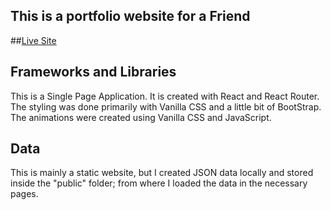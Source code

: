 ## This is a portfolio website for a Friend

##[Live Site](https://tajdeed-portfolio.web.app/)

## Frameworks and Libraries

This is a Single Page Application. It is created with React and React Router. The styling was done primarily with Vanilla CSS and a little bit of BootStrap. The animations were created using Vanilla CSS and JavaScript.

## Data

This is mainly a static website, but I created JSON data locally and stored inside the "public" folder; from where I loaded the data in the necessary pages.